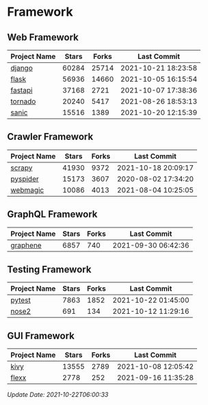# Framework

## Web Framework
| Project Name | Stars | Forks | Last Commit |
| ------------ | ----- | ----- | ----------- |
| [django](https://github.com/django/django) | 60284 | 25714 | 2021-10-21 18:23:58 |
| [flask](https://github.com/pallets/flask) | 56936 | 14660 | 2021-10-05 16:15:54 |
| [fastapi](https://github.com/tiangolo/fastapi) | 37168 | 2721 | 2021-10-07 17:38:36 |
| [tornado](https://github.com/tornadoweb/tornado) | 20240 | 5417 | 2021-08-26 18:53:13 |
| [sanic](https://github.com/sanic-org/sanic) | 15516 | 1389 | 2021-10-20 12:15:39 |

## Crawler Framework
| Project Name | Stars | Forks | Last Commit |
| ------------ | ----- | ----- | ----------- |
| [scrapy](https://github.com/scrapy/scrapy) | 41930 | 9372 | 2021-10-18 20:09:17 |
| [pyspider](https://github.com/binux/pyspider) | 15173 | 3607 | 2020-08-02 17:34:20 |
| [webmagic](https://github.com/code4craft/webmagic) | 10086 | 4013 | 2021-08-04 10:25:05 |

## GraphQL Framework
| Project Name | Stars | Forks | Last Commit |
| ------------ | ----- | ----- | ----------- |
| [graphene](https://github.com/graphql-python/graphene) | 6857 | 740 | 2021-09-30 06:42:36 |

## Testing Framework
| Project Name | Stars | Forks | Last Commit |
| ------------ | ----- | ----- | ----------- |
| [pytest](https://github.com/pytest-dev/pytest) | 7863 | 1852 | 2021-10-22 01:45:00 |
| [nose2](https://github.com/nose-devs/nose2) | 691 | 134 | 2021-10-12 11:29:16 |

## GUI Framework
| Project Name | Stars | Forks | Last Commit |
| ------------ | ----- | ----- | ----------- |
| [kivy](https://github.com/kivy/kivy) | 13555 | 2789 | 2021-10-08 12:05:42 |
| [flexx](https://github.com/flexxui/flexx) | 2778 | 252 | 2021-09-16 11:35:28 |

*Update Date: 2021-10-22T06:00:33*